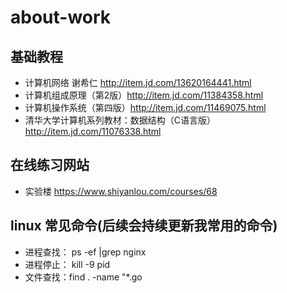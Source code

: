 # about-work

## 基础教程

* 计算机网络 谢希仁 http://item.jd.com/13620164441.html
* 计算机组成原理（第2版）http://item.jd.com/11384358.html
* 计算机操作系统（第四版）http://item.jd.com/11469075.html
* 清华大学计算机系列教材：数据结构（C语言版） http://item.jd.com/11076338.html

## 在线练习网站
* 实验楼 https://www.shiyanlou.com/courses/68

## linux 常见命令(后续会持续更新我常用的命令)
* 进程查找： ps -ef |grep nginx
* 进程停止： kill -9 pid
* 文件查找：find . -name "*.go


